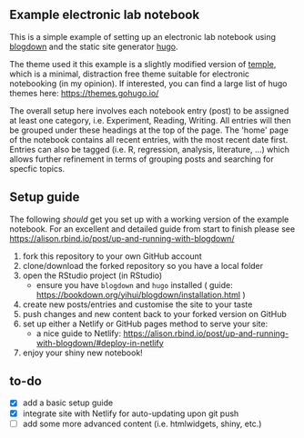 ## Example electronic lab notebook

This is a simple example of setting up an electronic lab notebook using [blogdown](https://github.com/rstudio/blogdown) and the static site generator [hugo](https://gohugo.io/).

The theme used it this example is a slightly modified version of [temple](https://github.com/aos/temple), which is a minimal, distraction free theme suitable for electronic notebooking (in my opinion). If interested, you can find a large list of hugo themes here: https://themes.gohugo.io/

The overall setup here involves each notebook entry (post) to be assigned at least one category, i.e. Experiment, Reading, Writing. All entries will then be grouped under these headings at the top of the page. The 'home' page of the notebook contains all recent entries, with the most recent date first. Entries can also be tagged (i.e. R, regression, analysis, literature, ...) which allows further refinement in terms of grouping posts and searching for specfic topics.

## Setup guide

The following *should* get you set up with a working version of the example notebook. For an excellent and detailed guide from start to finish please see https://alison.rbind.io/post/up-and-running-with-blogdown/

  1. fork this repository to your own GitHub account
  2. clone/download the forked repository so you have a local folder
  3. open the RStudio project (in RStudio)  
      + ensure you have `blogdown` and `hugo` installed ( guide: https://bookdown.org/yihui/blogdown/installation.html )
  4. create new posts/entries and customise the site to your taste
  5. push changes and new content back to your forked version on GitHub
  6. set up either a Netlify or GitHub pages method to serve your site:  
      + a nice guide to Netlify: https://alison.rbind.io/post/up-and-running-with-blogdown/#deploy-in-netlify
  7. enjoy your shiny new notebook!

## to-do

- [x] add a basic setup guide
- [x] integrate site with Netlify for auto-updating upon git push
- [ ] add some more advanced content (i.e. htmlwidgets, shiny, etc.)